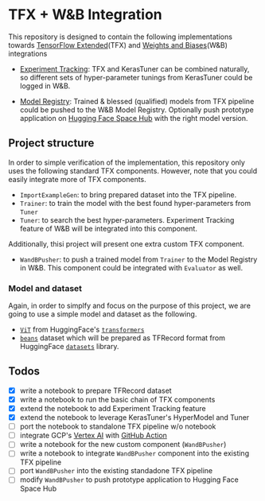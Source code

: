# TFX + W&B Integration

This repository is designed to contain the following implementations towards [TensorFlow Extended](https://www.tensorflow.org/tfx)(TFX) and [Weights and Biases](https://wandb.ai/site)(W&B) integrations

- [Experiment Tracking](https://wandb.ai/site/experiment-tracking): TFX and KerasTuner can be combined naturally, so different sets of hyper-parameter tunings from KerasTuner could be logged in W&B. 

- [Model Registry](https://model-registry.wandb.ai/): Trained & blessed (qualified) models from TFX pipeline could be pushed to the W&B Model Registry. Optionally push prototype application on [Hugging Face Space Hub](https://huggingface.co/docs/hub/spaces-overview) with the right model version.

## Project structure

In order to simple verification of the implementation, this repository only uses the following standard TFX components. However, note that you could easily integrate more of TFX components.

- `ImportExampleGen`: to bring prepared dataset into the TFX pipeline. 
- `Trainer`: to train the model with the best found hyper-parameters from `Tuner`
- `Tuner`: to search the best hyper-parameters. Experiment Tracking feature of W&B will be integrated into this component.

Additionally, thisi project will present one extra custom TFX component.

- `WandBPusher`: to push a trained model from `Trainer` to the Model Registry in W&B. This component could be integrated with `Evaluator` as well. 

### Model and dataset

Again, in order to simplfy and focus on the purpose of this project, we are going to use a simple model and dataset as the following.

- [`ViT`](https://huggingface.co/docs/transformers/model_doc/vit) from HuggingFace's [`transformers`](https://huggingface.co/docs/transformers/index)
- [`beans`](https://huggingface.co/datasets/beans) dataset which will be prepared as TFRecord format from HuggingFace [`datasets`](https://huggingface.co/docs/datasets/index) library.

## Todos

- [X] write a notebook to prepare TFRecord dataset
- [X] write a notebook to run the basic chain of TFX components
- [X] extend the notebook to add Experiment Tracking feature
- [X] extend the notebook to leverage KerasTuner's HyperModel and Tuner
- [ ] port the notebook to standalone TFX pipeline w/o notebook
- [ ] integrate GCP's [Vertex AI](https://cloud.google.com/vertex-ai) with [GitHub Action](https://github.com/features/actions)
- [ ] write a notebook for the new custom component (`WandBPusher`)
- [ ] write a notebook to integrate `WandBPusher` component into the existing TFX pipeline
- [ ] port `WandBPusher` into the existing standadone TFX pipeline
- [ ] modify `WandBPusher` to push prototype application to Hugging Face Space Hub
